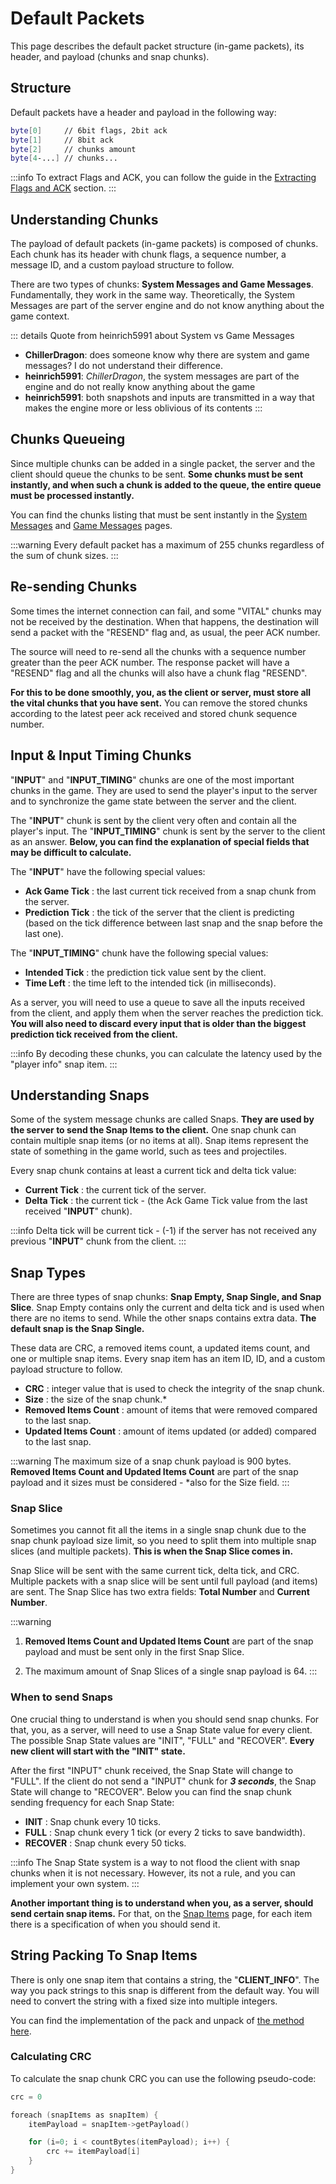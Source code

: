 # Default Packets

This page describes the default packet structure (in-game packets), its header, and payload (chunks and snap chunks).

## Structure

Default packets have a header and payload in the following way:

```sh
byte[0]     // 6bit flags, 2bit ack
byte[1]     // 8bit ack
byte[2]     // chunks amount
byte[4-...] // chunks...
```

:::info
To extract Flags and ACK, you can follow the guide in the [Extracting Flags and ACK](../fundamentals.md#extracting-flags-and-ack) section.
:::

## Understanding Chunks

The payload of default packets (in-game packets) is composed of chunks. Each chunk has its header with chunk flags, a sequence number, a message ID, and a custom payload structure to follow.

There are two types of chunks: **System Messages and Game Messages**. Fundamentally, they work in the same way. Theoretically, the System Messages are part of the server engine and do not know anything about the game context.

::: details Quote from heinrich5991 about System vs Game Messages
- **ChillerDragon**: does someone know why there are system and game messages? I do not understand their difference.
- **heinrich5991**: *ChillerDragon*, the system messages are part of the engine and do not really know anything about the game
- **heinrich5991**: both snapshots and inputs are transmitted in a way that makes the engine more or less oblivious of its contents
:::

## Chunks Queueing

Since multiple chunks can be added in a single packet, the server and the client should queue the chunks to be sent. **Some chunks must be sent instantly, and when such a chunk is added to the queue, the entire queue must be processed instantly.**

You can find the chunks listing that must be sent instantly in the [System Messages](./../chunks/system-messages.md) and [Game Messages](./../chunks/game-messages.md) pages.

:::warning
Every default packet has a maximum of 255 chunks regardless of the sum of chunk sizes.
:::

## Re-sending Chunks

Some times the internet connection can fail, and some "VITAL" chunks may not be received by the destination. When that happens, the destination will send a packet with the "RESEND" flag and, as usual, the peer ACK number. 

The source will need to re-send all the chunks with a sequence number greater than the peer ACK number. The response packet will have a "RESEND" flag and all the chunks will also have a chunk flag "RESEND".

**For this to be done smoothly, you, as the client or server, must store all the vital chunks that you have sent.** You can remove the stored chunks according to the latest peer ack received and stored chunk sequence number.

## Input & Input Timing Chunks

"**INPUT**" and "**INPUT_TIMING**" chunks are one of the most important chunks in the game. They are used to send the player's input to the server and to synchronize the game state between the server and the client.

The "**INPUT**" chunk is sent by the client very often and contain all the player's input. The "**INPUT_TIMING**" chunk is sent by the server to the client as an answer. **Below, you can find the explanation of special fields that may be difficult to calculate.**

The "**INPUT**" have the following special values:

- **Ack Game Tick** : the last current tick received from a snap chunk from the server.
- **Prediction Tick** : the tick of the server that the client is predicting (based on the tick difference between last snap and the snap before the last one).

The "**INPUT_TIMING**" chunk have the following special values:

- **Intended Tick** : the prediction tick value sent by the client.
- **Time Left** : the time left to the intended tick (in milliseconds).

As a server, you will need to use a queue to save all the inputs received from the client, and apply them when the server reaches the prediction tick. **You will also need to discard every input that is older than the biggest prediction tick received from the client.**

:::info
By decoding these chunks, you can calculate the latency used by the "player info" snap item.
:::

## Understanding Snaps

Some of the system message chunks are called Snaps. **They are used by the server to send the Snap Items to the client.** One snap chunk can contain multiple snap items (or no items at all). Snap items represent the state of something in the game world, such as tees and projectiles.

Every snap chunk contains at least a current tick and delta tick value:

- **Current Tick** : the current tick of the server.
- **Delta Tick** : the current tick - (the Ack Game Tick value from the last received "**INPUT**" chunk).

:::info
Delta tick will be current tick - (-1) if the server has not received any previous "**INPUT**" chunk from the client.
:::

## Snap Types

There are three types of snap chunks: **Snap Empty, Snap Single, and Snap Slice**. Snap Empty contains only the current and delta tick and is used when there are no items to send. While the other snaps contains extra data. **The default snap is the Snap Single.**

These data are CRC, a removed items count, a updated items count, and one or multiple snap items. Every snap item has an item ID, ID, and a custom payload structure to follow.

- **CRC** : integer value that is used to check the integrity of the snap chunk. 
- **Size** : the size of the snap chunk.*
- **Removed Items Count** : amount of items that were removed compared to the last snap. 
- **Updated Items Count** : amount of items updated (or added) compared to the last snap. 

:::warning
The maximum size of a snap chunk payload is 900 bytes. **Removed Items Count and Updated Items Count** are part of the snap payload and it sizes must be considered - *also for the Size field.
:::

### Snap Slice

Sometimes you cannot fit all the items in a single snap chunk due to the snap chunk payload size limit, so you need to split them into multiple snap slices (and multiple packets). **This is when the Snap Slice comes in.**

Snap Slice will be sent with the same current tick, delta tick, and CRC. Multiple packets with a snap slice will be sent until full payload (and items) are sent. The Snap Slice has two extra fields: **Total Number** and **Current Number**.

:::warning
1. **Removed Items Count and Updated Items Count** are part of the snap payload and must be sent only in the first Snap Slice.

2. The maximum amount of Snap Slices of a single snap payload is 64.
:::

### When to send Snaps

One crucial thing to understand is when you should send snap chunks. For that, you, as a server, will need to use a Snap State value for every client. The possible Snap State values are "INIT", "FULL" and "RECOVER". **Every new client will start with the "INIT" state.**

After the first "INPUT" chunk received, the Snap State will change to "FULL". If the client do not send a "INPUT" chunk for ***3 seconds***, the Snap State will change to "RECOVER". Below you can find the snap chunk sending frequency for each Snap State:

- **INIT** : Snap chunk every 10 ticks.
- **FULL** : Snap chunk every 1 tick (or every 2 ticks to save bandwidth).
- **RECOVER** : Snap chunk every 50 ticks.

:::info
The Snap State system is a way to not flood the client with snap chunks when it is not necessary. However, its not a rule, and you can implement your own system. 
:::

**Another important thing is to understand when you, as a server, should send certain snap items.** For that, on the [Snap Items](./../snap/snap-items.md) page, for each item there is a specification of when you should send it.

## String Packing To Snap Items

There is only one snap item that contains a string, the "**CLIENT_INFO**". The way you pack strings to this snap is different from the default way. You will need to convert the string with a fixed size into multiple integers.

You can find the implementation of the pack and unpack of [the method here](https://github.com/teeworlds/teeworlds/blob/0.6/src/game/gamecore.h#L72-L104).

### Calculating CRC

To calculate the snap chunk CRC you can use the following pseudo-code:

```c
crc = 0

foreach (snapItems as snapItem) {
    itemPayload = snapItem->getPayload()

    for (i=0; i < countBytes(itemPayload); i++) { 
        crc += itemPayload[i]
    }
}
```